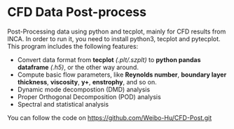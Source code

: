 # CFD Data Post-process
Post-Processing data using python and tecplot, mainly for CFD results from INCA. In order to run it, you need to install python3, tecplot and pytecplot. This program includes the following features:

* Convert data format from **tecplot** *(.plt/.szplt)* to **python pandas dataframe** *(.h5)*, or the other way around.
* Compute basic flow parameters, like **Reynolds number**, **boundary layer thickness**, **viscosity**, **y+**, **enstrophy**, and so on.
* Dynamic mode decompostion (DMD) analysis
* Proper Orthogonal Decomposition (POD) analysis
* Spectral and statistical analysis

You can follow the code on https://github.com/Weibo-Hu/CFD-Post.git
